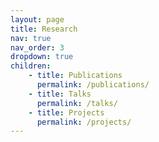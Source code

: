 ```yaml
---
layout: page
title: Research
nav: true
nav_order: 3
dropdown: true
children: 
    - title: Publications
      permalink: /publications/
    - title: Talks
      permalink: /talks/
    - title: Projects
      permalink: /projects/
---
```

